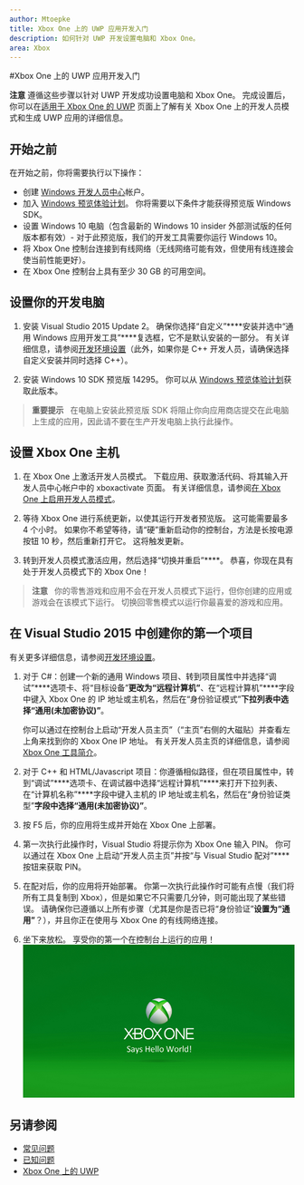 ```yaml
---
author: Mtoepke
title: Xbox One 上的 UWP 应用开发入门
description: 如何针对 UWP 开发设置电脑和 Xbox One。
area: Xbox
---
```


#Xbox One 上的 UWP 应用开发入门

**注意** 遵循这些步骤以针对 UWP 开发成功设置电脑和 Xbox One。 完成设置后，你可以在[适用于 Xbox One 的 UWP](index.md) 页面上了解有关 Xbox One 上的开发人员模式和生成 UWP 应用的详细信息。 

## 开始之前
在开始之前，你将需要执行以下操作：
-   创建 [Windows 开发人员中心](https://dev.windows.com)帐户。
-   加入 [Windows 预览体验计划](https://insider.windows.com/)。 你将需要以下条件才能获得预览版 Windows SDK。
-   设置 Windows 10 电脑（包含最新的 Windows 10 insider 外部测试版的任何版本都有效）- 对于此预览版，我们的开发工具需要你运行 Windows 10。 
-   将 Xbox One 控制台连接到有线网络（无线网络可能有效，但使用有线连接会使当前性能更好）。
- 在 Xbox One 控制台上具有至少 30 GB 的可用空间。

## 设置你的开发电脑
1.  安装 Visual Studio 2015 Update 2。 确保你选择“自定义”****安装并选中“通用 Windows 应用开发工具”****复选框，它不是默认安装的一部分。 有关详细信息，请参阅[开发环境设置](development-environment-setup.md)（此外，如果你是 C++ 开发人员，请确保选择自定义安装并同时选择 C++）。

2.  安装 Windows 10 SDK 预览版 14295。 你可以从 [Windows 预览体验计划](http://go.microsoft.com/fwlink/p/?LinkId=780552)获取此版本。
  
  > **重要提示** &nbsp;&nbsp;在电脑上安装此预览版 SDK 将阻止你向应用商店提交在此电脑上生成的应用，因此请不要在生产开发电脑上执行此操作。 

## 设置 Xbox One 主机
1.  在 Xbox One 上激活开发人员模式。 下载应用、获取激活代码、将其输入开发人员中心帐户中的 xboxactivate 页面。 有关详细信息，请参阅[在 Xbox One 上启用开发人员模式](devkit-activation.md)。 

2.  等待 Xbox One 进行系统更新，以使其运行开发者预览版。 这可能需要最多 4 个小时。 如果你不希望等待，请“硬”重新启动你的控制台，方法是长按电源按钮 10 秒，然后重新打开它。 这将触发更新。  

3.  转到开发人员模式激活应用，然后选择“切换并重启”****。 恭喜，你现在具有处于开发人员模式下的 Xbox One！
  
  > **注意** &nbsp;&nbsp;你的零售游戏和应用不会在开发人员模式下运行，但你创建的应用或游戏会在该模式下运行。 切换回零售模式以运行你最喜爱的游戏和应用。

## 在 Visual Studio 2015 中创建你的第一个项目

有关更多详细信息，请参阅[开发环境设置](development-environment-setup.md)。

1.  对于 C#：创建一个新的通用 Windows 项目、转到项目属性中并选择“调试”****选项卡、将“目标设备”****更改为“远程计算机”****、在“远程计算机”****字段中键入 Xbox One 的 IP 地址或主机名，然后在“身份验证模式”****下拉列表中选择“通用(未加密协议)”****。   

    你可以通过在控制台上启动“开发人员主页”（“主页”右侧的大磁贴）并查看左上角来找到你的 Xbox One IP 地址。 有关开发人员主页的详细信息，请参阅 [Xbox One 工具简介](introduction-to-xbox-tools.md)。  

2.  对于 C++ 和 HTML/Javascript 项目：你遵循相似路径，但在项目属性中，转到“调试”****选项卡、在调试器中选择“远程计算机”****来打开下拉列表、在“计算机名称”****字段中键入主机的 IP 地址或主机名，然后在“身份验证类型”****字段中选择“通用(未加密协议)”****。
   
3.  按 F5 后，你的应用将生成并开始在 Xbox One 上部署。
  
4.  第一次执行此操作时，Visual Studio 将提示你为 Xbox One 输入 PIN。 你可以通过在 Xbox One 上启动“开发人员主页”并按“与 Visual Studio 配对”****按钮来获取 PIN。
  
5.  在配对后，你的应用将开始部署。 你第一次执行此操作时可能有点慢（我们将所有工具复制到 Xbox），但是如果它不只需要几分钟，则可能出现了某些错误。 请确保你已遵循以上所有步骤（尤其是你是否已将“身份验证”****设置为“通用”****？），并且你正在使用与 Xbox One 的有线网络连接。  

6. 坐下来放松。 享受你的第一个在控制台上运行的应用！  
   ![Hello World](images/getting-started-hello-world.png)
   

## 另请参阅  
- [常见问题](frequently-asked-questions.md)  
- [已知问题](known-issues.md)
- [Xbox One 上的 UWP](index.md)


<!--HONumber=May16_HO2-->


